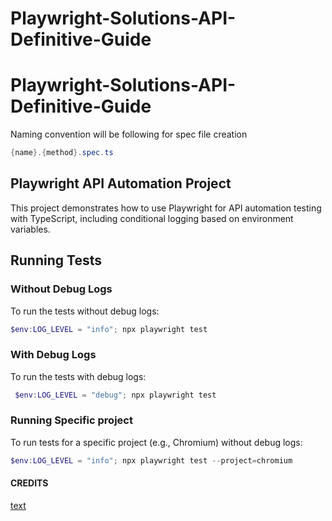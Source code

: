 # Playwright-Solutions-API-Definitive-Guide


# Playwright-Solutions-API-Definitive-Guide

Naming convention will be following for spec file creation
```powershell
{name}.{method}.spec.ts
```

## Playwright API Automation Project

This project demonstrates how to use Playwright for API automation testing with TypeScript, including conditional logging based on environment variables.

## Running Tests

### Without Debug Logs

To run the tests without debug logs:
```powershell
$env:LOG_LEVEL = "info"; npx playwright test 
```

### With Debug Logs

To run the tests with debug logs:

```powershell
 $env:LOG_LEVEL = "debug"; npx playwright test
 ```

### Running Specific project

To run tests for a specific project (e.g., Chromium) without debug logs:

```powershell
$env:LOG_LEVEL = "info"; npx playwright test --project=chromium
```




#### CREDITS
[text](https://github.com/playwrightsolutions/playwright-api-test-demo)



